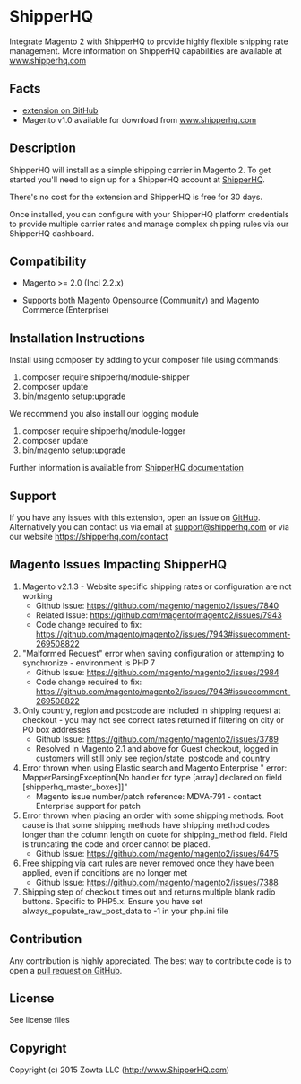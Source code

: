 # ShipperHQ
Integrate Magento 2 with ShipperHQ to provide highly flexible shipping rate management.
More information on ShipperHQ capabilities are available at www.shipperhq.com

Facts
-----
- [extension on GitHub](https://github.com/shipperhq/module-shipper)
- Magento v1.0 available for download from www.shipperhq.com

Description
-----------
ShipperHQ will install as a simple shipping carrier in Magento 2. To get started you'll need to sign up for a ShipperHQ account at [ShipperHQ](https://shipperhq.com/magento2).

There's no cost for the extension and ShipperHQ is free for 30 days.

Once installed, you can configure with your ShipperHQ platform credentials to provide multiple carrier rates and manage complex shipping rules via our ShipperHQ dashboard.

Compatibility
-------------
- Magento >= 2.0 (Incl 2.2.x)

- Supports both Magento Opensource (Community) and Magento Commerce (Enterprise)

Installation Instructions
-------------------------
Install using composer by adding to your composer file using commands:

1. composer require shipperhq/module-shipper
2. composer update
3. bin/magento setup:upgrade

We recommend you also install our logging module

1. composer require shipperhq/module-logger
2. composer update
3. bin/magento setup:upgrade

Further information is available from [ShipperHQ documentation](http://docs.shipperhq.com/installing-magento-2-shipperhq-extension/)

Support
-------
If you have any issues with this extension, open an issue on [GitHub](https://github.com/shipperhq/module-shipper/issues).
Alternatively you can contact us via email at support@shipperhq.com or via our website https://shipperhq.com/contact

Magento Issues Impacting ShipperHQ
-------
1. Magento v2.1.3 - Website specific shipping rates or configuration are not working
    - Github Issue: https://github.com/magento/magento2/issues/7840
    - Related Issue: https://github.com/magento/magento2/issues/7943
    - Code change required to fix: https://github.com/magento/magento2/issues/7943#issuecomment-269508822
2. "Malformed Request" error when saving configuration or attempting to synchronize - environment is PHP 7
    - Github Issue: https://github.com/magento/magento2/issues/2984
    - Code change required to fix: https://github.com/magento/magento2/issues/7943#issuecomment-269508822
3. Only country, region and postcode are included in shipping request at checkout - you may not see correct rates returned if filtering on city or PO box addresses
    - Github Issue: https://github.com/magento/magento2/issues/3789
    - Resolved in Magento 2.1 and above for Guest checkout, logged in customers will still only see region/state, postcode and country
4. Error thrown when using Elastic search and Magento Enterprise " error: MapperParsingException[No handler for type [array] declared on field [shipperhq_master_boxes]]"
    - Magento issue number/patch reference: MDVA-791 - contact Enterprise support for patch
5. Error thrown when placing an order with some shipping methods. Root cause is that some shipping methods have shipping method codes longer than the column length on quote for shipping_method field. Field is truncating the code and order cannot be placed.
   - Github Issue: https://github.com/magento/magento2/issues/6475
6. Free shipping via cart rules are never removed once they have been applied, even if conditions are no longer met
   - Github Issue: https://github.com/magento/magento2/issues/7388
7. Shipping step of checkout times out and returns multiple blank radio buttons. Specific to PHP5.x. Ensure you have set always_populate_raw_post_data to -1 in your php.ini file


Contribution
------------
Any contribution is highly appreciated. The best way to contribute code is to open a [pull request on GitHub](https://help.github.com/articles/using-pull-requests).

License
-------
See license files

Copyright
---------
Copyright (c) 2015 Zowta LLC (http://www.ShipperHQ.com)
